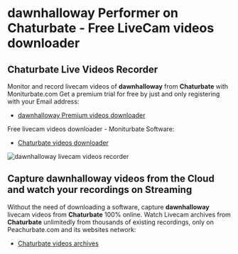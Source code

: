 # dawnhalloway Performer on Chaturbate - Free LiveCam videos downloader

## Chaturbate Live Videos Recorder

Monitor and record livecam videos of **dawnhalloway** from **Chaturbate** with Moniturbate.com
Get a premium trial for free by just and only registering with your Email address:
* [dawnhalloway Premium videos downloader](https://moniturbate.com/request-demo-licence-key.html)

Free livecam videos downloader - Moniturbate Software:
* [Chaturbate videos downloader](https://moniturbate.com/moniturbate-download-software.html)

![dawnhalloway livecam videos recorder](https://peachurnet.com/templates/moniturbate-software.png)


## Capture dawnhalloway videos from the Cloud and watch your recordings on Streaming

Without the need of downloading a software, capture **dawnhalloway** livecam videos from **Chaturbate** 100% online.
Watch Livecam archives from **Chaturbate** unlimitedly from thousands of existing recordings, only on Peachurbate.com and its websites network:
* [Chaturbate videos archives](https://peachurnet.com/)